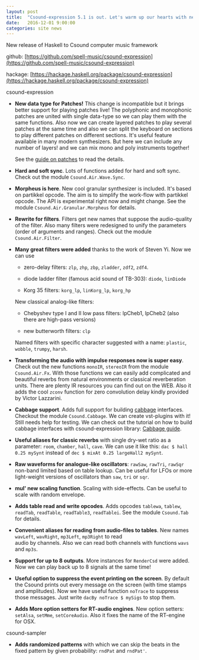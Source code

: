 ```yaml
---
layout: post
title:  "Csound-expression 5.1 is out. Let's warm up our hearts with new bright ideas in this Cold winter!"
date:   2016-12-01 9:00:00
categories: site news 
---
```


New  release of Haskell to Csound computer music framework

github: [https://github.com/spell-music/csound-expression](https://github.com/spell-music/csound-expression)

hackage: [https://hackage.haskell.org/package/csound-expression](https://hackage.haskell.org/package/csound-expression)

csound-expression


* **New data type for Patches!** This change is incompatible but it brings better support for playing patches live!
   The polyphonic and monophonic patches are united with single data-type so we can play them with the same functions.
   Also now we can create layered patches to play several patches at the same time and also we can split the keyboard
   on sections to play different patches on different sections. It's useful feature available in many modern synthesizers.
   But here we can include any number of layers! and we can mix mono and poly instruments together! 

   See the [guide on patches](https://github.com/spell-music/csound-expression/blob/master/tutorial/chapters/Patches.md) to read the details.

* **Hard and soft sync**. Lots of functions added for hard and soft sync. Check out the module `Csound.Air.Wave.Sync`.

* **Morpheus is here**. New cool granular synthesizer is included. It's based on partikkel opcode. 
   The aim is to simplify the work-flow with partikkel opcode. The API is experimental right now and might change.
   See the module `Csound.Air.Granular.Morpheus` for details.

* **Rewrite for filters**. Filters get new names that suppose the audio-quality of the filter. Also many filters were redesigned
   to unify the parameters (order of arguments and ranges). Check out the module `Csound.Air.Filter`.

* **Many great filters were added** thanks to the work of Steven Yi. Now we can use 

   * zero-delay filters: `zlp`, `zhp`, `zbp`, `zladder`, `zdf2`, `zdf4`.

   * diode ladder filter (famous acid sound of TB-303): `diode`, `linDiode`

   * Korg 35 filters: `korg_lp`, `linKorg_lp`, `korg_hp`

   New classical analog-like filters:

   * Chebyshev type I and II low pass filters: lpCheb1, lpCheb2 (also there are high-pass versions)

   * new butterworth filters: `clp`

  Named filters with specific character suggested with a name: `plastic`, `wobble`, `trumpy`, `harsh`.

* **Transforming the audio with impulse responses now is super easy**. Check out the new functions `monoIR`, `stereoIR`
   from the module `Csound.Air.Fx`. With those functions we can easily add complicated and beautiful reverbs
   from natural environments or classical reverberation units. There are plenty IR resources you can find out on the WEB.
   Also it adds the cool `zconv` function for zero convolution delay kindly provided by Victor Lazzarini.

* **Cabbage support**. Adds full support for building [cabbage](http://cabbageaudio.com/) interfaces. Checkout the module `Csound.Cabbage`.
  We can create vst-plugins with it!  Still needs help for testing. We can check out the tutorial on how to build cabbage interfaces
  with csound-expression library: [Cabbage guide](https://github.com/spell-music/csound-expression/blob/master/tutorial/chapters/CabbageTutorial.md).

* **Useful aliases for classic reverbs** with single dry-wet ratio as a parameter: `room`, `chamber`, `hall`, `cave`.
  We can use it like this: `dac $ hall 0.25 mySynt` instead of `dec $ mixAt 0.25 largeHall2 mySynt`.

* **Raw waveforms for analogue-like oscillators**: `rawSaw`, `rawTri`, `rawSqr` non-band limited based
  on table lookup. Can be useful for LFOs or more light-weight versions of oscillators than `saw`, `tri` or `sqr`.

* **mul' new scaling function**. Scaling with side-effects. Can be useful to scale with random envelope.

* **Adds table read and write opcodes**. Adds opcodes `tablewa`, `tablew`, `readTab`, `readTable`, `readTable3`, `readTablei`.
    See the module `Csound.Tab` for details.

* **Convenient aliases for reading from audio-files to tables**. New names `wavLeft`, `wavRight`, `mp3Left`, `mp3Right` to read  
   audio by channels. Also we can read both channels with functions `wavs` and `mp3s`.

* **Support for up to 8 outputs**. More instances for `RenderCsd` were added. Now we can play back up to 8 signals at the same time!

* **Useful option to suppress the event printing on the screen**. By default the Csound prints out every message on the screen (with time stamps and amplitudes).
    Now we have useful function `noTrace` to suppress those messages. Just write `dacBy noTrace $ mySigs` to stop them.

* **Adds More option setters for RT-audio engines**. New option setters: `setAlsa`, `setMme`, `setCoreAudio`.
    Also it fixes the name of the RT-engine for OSX.

csound-sampler

* **Adds randomized patterns** with which we can skip the beats in the fixed pattern by given probability: `rndPat` and `rndPat'`.
